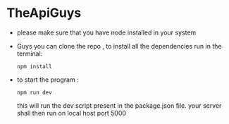 # TheApiGuys

- please make sure that you have node installed in your system

- Guys you can clone the repo , to install all the dependencies run in the terminal:
  ```
  npm install
  ```

- to start the program :
  ```
  npm run dev
  ```
  this will run the dev script present in the package.json file.
  your server shall then run on local host port 5000
